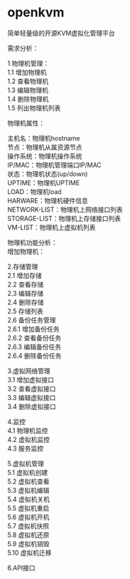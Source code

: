 openkvm
=======

简单轻量级的开源KVM虚拟化管理平台  

需求分析：  

1.物理机管理：  
  1.1 增加物理机  
  1.2 查看物理机  
  1.3 编辑物理机  
  1.4 删除物理机  
  1.5 列出物理机列表  
  
  
物理机属性：  
  
  主机名：物理机hostname  
  节点：物理机从属资源节点  
  操作系统：物理机操作系统  
  IP/MAC：物理机管理端口IP/MAC  
  状态：物理机状态(up/down)  
  UPTIME：物理机UPTIME  
  LOAD：物理机load   
  HARWARE：物理机硬件信息  
  NETWORK-LIST：物理机上网络接口列表  
  STORAGE-LIST：物理机上存储接口列表  
  VM-LIST：物理机上虚拟机列表  
  

物理机功能分析：  
  增加物理机：

2.存储管理  
  2.1 增加存储  
  2.2 查看存储  
  2.3 编辑存储  
  2.4 删除存储  
  2.5 存储列表  
  2.6 备份任务管理  
      2.6.1 增加备份任务  
      2.6.2 查看备份任务  
      2.6.3 编辑备份任务  
      2.6.4 删除备份任务  
      
3.虚拟网络管理  
  3.1 增加虚拟接口  
  3.2 查看虚拟接口  
  3.3 编辑虚拟接口  
  3.4 删除虚拟接口  
  
4.监控  
  4.1 物理机监控  
  4.2 虚拟机监控  
  4.3 服务监控  

5.虚拟机管理  
  5.1 虚拟机创建    
  5.2 虚拟机查看    
  5.3 虚拟机编辑  
  5.4 虚拟机关机    
  5.5 虚拟机重启  
  5.6 虚拟机开机  
  5.7 虚拟机快照  
  5.8 虚拟机还原   
  5.9 虚拟机销毁  
  5.10 虚拟机迁移    

6.API接口
